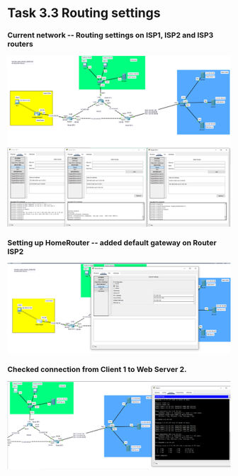 # Task 3.3 Routing settings
### Current network -- Routing settings on ISP1, ISP2 and ISP3 routers
![screen1](https://github.com/NikPryvalov/DevOps_online_Kharkiv_2022Q1Q2/blob/main/m3/task3.3/screen/screen1.png)
![screen2](https://github.com/NikPryvalov/DevOps_online_Kharkiv_2022Q1Q2/blob/main/m3/task3.3/screen/screen2.png)
### Setting up HomeRouter -- added default gateway on Router ISP2
![screen3](https://github.com/NikPryvalov/DevOps_online_Kharkiv_2022Q1Q2/blob/main/m3/task3.3/screen/screen3.png)
### Checked connection from Client 1 to Web Server 2.
![screen4](https://github.com/NikPryvalov/DevOps_online_Kharkiv_2022Q1Q2/blob/main/m3/task3.3/screen/screen4.png)
